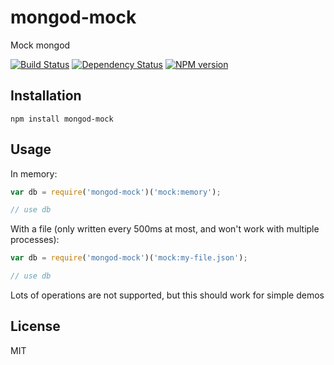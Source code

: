 # mongod-mock

Mock mongod

[![Build Status](https://img.shields.io/travis/ForbesLindesay/mongod-mock/master.svg)](https://travis-ci.org/ForbesLindesay/mongod-mock)
[![Dependency Status](https://img.shields.io/david/ForbesLindesay/mongod-mock.svg)](https://david-dm.org/ForbesLindesay/mongod-mock)
[![NPM version](https://img.shields.io/npm/v/mongod-mock.svg)](https://www.npmjs.org/package/mongod-mock)

## Installation

    npm install mongod-mock

## Usage

In memory:

```js
var db = require('mongod-mock')('mock:memory');

// use db
```

With a file (only written every 500ms at most, and won't work with multiple processes):

```js
var db = require('mongod-mock')('mock:my-file.json');

// use db
```

Lots of operations are not supported, but this should work for simple demos

## License

  MIT
